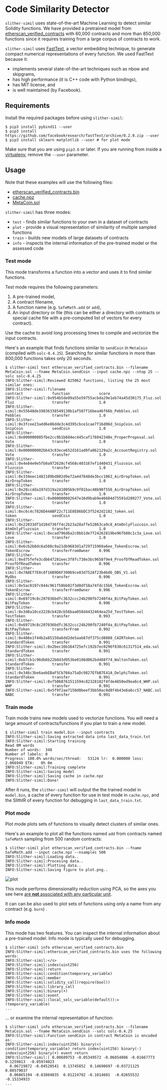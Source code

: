 # Code Similarity Detector

`slither-simil` uses state-of-the-art Machine Learning to detect similar Solidity functions. We have provided a pretrained model from [etherscan_verified_contracts](https://github.com/thec00n/etherscan_verified_contracts) with 60,000 contracts and more than 850,000 functions since it requires training from a large corpus of contracts to work.

`slither-simil` uses [FastText](https://github.com/facebookresearch/fastText), a vector embedding technique, to generate compact numerical representations of every function. We used FastText because it:

* implements several state-of-the-art techniques such as nbow and skipgrams,
* has high performance (it is C++ code with Python bindings),
* has MIT license, and
* is well maintained (by Facebook).
 
## Requirements

Install the required packages before using `slither-simil`:

```
$ pip3 install pybind11 --user
$ pip3 install https://github.com/facebookresearch/fastText/archive/0.2.0.zip --user
$ pip3 install sklearn matplotlib --user # for plot mode
```

Make sure that you are using `pip3.6` or later. If you are running from inside a [virtualenv](https://virtualenv.pypa.io/en/latest/), remove the `--user` parameter.

## Usage

Note that these examples will use the following files:

* [etherscan_verified_contracts.bin](https://drive.google.com/file/d/1oEhbIL4V9582Y5VKp4iiOURGq8qa4cBN/view?usp=sharing)
* [cache.npz](https://drive.google.com/file/d/1vpwusbyzLn1JqqAvlFivHXtLvsEp0VqX/view?usp=sharing)
* [MetaCoin.sol](link)

`slither-simil` has three modes:
- `test` - finds similar functions to your own in a dataset of contracts
- `plot` - provide a visual representation of similarity of multiple sampled functions
- `train` - builds new models of large datasets of contracts
- `info` - inspects the internal information of the pre-trained model or the assessed code

### Test mode

This mode transforms a function into a vector and uses it to find similar functions.

Test mode requires the following parameters: 
1. A pre-trained model,
2. A contract filename,
3. A function name (e.g. `SafeMath.add` or `add`), 
4. An input directory or file (this can be either a directory with contracts or special cache file with a pre-computed list of vectors for every contract).

Use the cache to avoid long processing times to compile and vectorize the input contracts.  

Here's an example that finds functions similar to `sendCoin` in `MetaCoin` (compiled with `solc-0.4.25`). Searching for similar functions in more than 800,000 functions takes only 20 seconds.

```
$ slither-simil test etherscan_verified_contracts.bin --filename MetaCoin.sol --fname MetaCoin.sendCoin --input cache.npz --ntop 25 --solc solc-0.4.25
INFO:Slither-simil:Reviewed 825062 functions, listing the 25 most similar ones:
INFO:Slither-simil:filename                                                          contract             function             score     
INFO:Slither-simil:0x954b5de09a55e59755acbda29e1eb74a45d30175_Fluz.sol               Fluz                 transfer             1.0       
INFO:Slither-simil:0x55648de19836338549130b1af587f16bea46f66b_Pebbles.sol            Pebbles              transfer             1.0       
INFO:Slither-simil:0x3fcee23add6e86dde3c4d395cbce1cae7f16d06d_SnipCoin.sol           SnipCoin             sendCoin             1.0       
INFO:Slither-simil:0x000000005fbe2cc9b1b684ec445caf176042348e_ProperProposal.sol     Vote                 transfer             1.0       
INFO:Slither-simil:0x000000002bb43c83ece652d161ad0fa862129a2c_AccountRegistry.sol    Vote                 transfer             1.0       
INFO:Slither-simil:0x4e84e9e5fb0a972628cf4568c403167ef1d40431_Fluzcoin.sol           Fluzcoin             transfer             1.0       
INFO:Slither-simil:0x334eec1482109bd802d9e72a447848de3bcc1063_AirDropToken.sol       AirDropToken         transfer             1.0       
INFO:Slither-simil:0x28ccdda197d319a241005b9c9f01bac48b90f556_AirDropToken.sol       AirDropToken         transfer             1.0       
INFO:Slither-simil:0x000000002647e16d9bab9e46604d75591d289277_Vote.sol               Vote                 transfer             1.0       
INFO:Slither-simil:0xc6c4c7826D44ABF22c711E8E86bDC3f5242d2182_token.sol              token                sendCoin             1.0       
INFO:Slither-simil:0x22033df1d104736ff4c2b23a28affe52863ca9c8_AtmOnlyFluzcoin.sol    AtmOnlyFluzcoin      transfer             1.0       
INFO:Slither-simil:0xcad796d6a2c0bb1de7f24262819be96fb08c1c3a_Love.sol               Love                 transfer             1.0       
INFO:Slither-simil:0x6cb2b8dc6a508c9a21db9683d1a729715969a6ee_TokenEscrow.sol        TokenEscrow          transferFromOwner    0.996     
INFO:Slither-simil:0xd75fefe3cdb647281eec3f8fc738e3bc9658f9e4_ProofOfReadToken.sol   ProofOfReadToken     transfer             0.996     
INFO:Slither-simil:0x7A8Ef7E8c8f16B9D6F39069ce03d752Af23b46d6_OBS_V1.sol             MyObs                transfer             0.996     
INFO:Slither-simil:0x5ac0197c944c961f58bb02f3d0df58a74fdc15b6_TokenEscrow.sol        TokenEscrow          transferFromOwner    0.996     
INFO:Slither-simil:0x69719c8c207036bdfc3632ccc24b290fb7240f4a_BitPayToken.sol        BitPayToken          transfer             0.996     
INFO:Slither-simil:0x3d8a10ce3228cb428cb56baa058d4432464ea25d_TestToken.sol          TestToken            transfer             0.993     
INFO:Slither-simil:0x69719c8c207036bdfc3632ccc24b290fb7240f4a_BitPayToken.sol        BitPayToken          transferFrom         0.992     
INFO:Slither-simil:0x486e1f44b2a85150a6dd2de5aab87df375cd8880_CAIRToken.sol          StandardToken        transfer             0.991     
INFO:Slither-simil:0x2bec16b164725efc192b7ec0296f838c61317514_eda.sol                StandardToken        transfer             0.991     
INFO:Slither-simil:0xb7cb1c96db6b22b0d3d9536e0108d062bd488f74_WaltonToken.sol        StandardToken        transfer             0.991     
INFO:Slither-simil:0x346c3be6aebEBaF5Cb766a75aDc9827EfbB7E41A_DelphiToken.sol        StandardToken        transfer             0.991     
INFO:Slither-simil:0xf5068761511594c82328102f4fde4650ed9ea6c4_WHP.sol                WHP                  transfer             0.991     
INFO:Slither-simil:0x5f9f2ae7150d0beef3bb50ac8d8f4b43e6a6cc57_NABC.sol               NABC                 transfer             0.991     
```

### Train mode

Train mode trains new models used to vectorize functions. You will need a large amount of contracts/functions if you plan to train a new model.

```
$ slither-simil train model.bin --input contracts
INFO:Slither-simil:Saving extracted data into last_data_train.txt
INFO:Slither-simil:Starting training
Read 0M words
Number of words:  348
Number of labels: 0
Progress: 100.0% words/sec/thread:   53124 lr:  0.000000 loss:  2.066949 ETA:   0h 0m
INFO:Slither-simil:Training complete
INFO:Slither-simil:Saving model
INFO:Slither-simil:Saving cache in cache.npz
INFO:Slither-simil:Done!
```

After it runs, the `slither-simil` will output the the trained model in `model.bin`, a cache of every function for use in test mode in `cache.npz`, and the SlithIR of every function for debugging in `last_data_train.txt`.

### Plot mode

Plot mode plots sets of functions to visually detect clusters of similar ones.

Here's an example to plot all the functions named `add` from contracts named `SafeMath` sampling from 500 random contracts:

```
$ slither-simil plot etherscan_verified_contracts.bin --fname SafeMath.add --input cache.npz --nsamples 500 
INFO:Slither-simil:Loading data..
INFO:Slither-simil:Procesing data..
INFO:Slither-simil:Plotting data..
INFO:Slither-simil:Saving figure to plot.png..
```

![plot](https://user-images.githubusercontent.com/31542053/57525857-3d794f80-7302-11e9-9677-b4eb3f6a5c20.png)

This mode performs dimensionality reduction using PCA, so the axes you see here [are **not** associated with any particular unit](https://stats.stackexchange.com/questions/137813/the-meaning-of-units-on-the-axes-of-a-pca-plot). 

It can can be also used to plot sets of functions using only a name from any contract (e.g. `burn`) .

### Info mode

This mode has two features. You can inspect the internal information about a pre-trained model. Info mode is typically used for debugging.

```
$ slither-simil info etherscan_verified_contracts.bin 
INFO:Slither-simil:etherscan_verified_contracts.bin uses the following words:
INFO:Slither-simil:</s>
INFO:Slither-simil:index(uint256)
INFO:Slither-simil:return
INFO:Slither-simil:condition(temporary_variable)
INFO:Slither-simil:member
INFO:Slither-simil:solidity_call(require(bool))
INFO:Slither-simil:library_call
INFO:Slither-simil:binary(+)
INFO:Slither-simil:event
INFO:Slither-simil:(local_solc_variable(default)):=(temporary_variable)
...
```

... or examine the internal representation of function:

```
$ slither-simil info etherscan_verified_contracts.bin --filename MetaCoin.sol --fname MetaCoin.sendCoin --solc solc-0.4.25
INFO:Slither-simil:Function sendCoin in contract MetaCoin is encoded as:
INFO:Slither-simil:index(uint256) binary(<) condition(temporary_variable) return index(uint256) binary(-) index(uint256) binary(+) event return
INFO:Slither-simil:[ 0.00689753 -0.05349572 -0.06854086 -0.01667773  0.1259813  -0.05974023
  0.06719872 -0.04520541  0.13745852  0.14690697 -0.03721125  0.00579037
  0.06865194 -0.03804035  0.01224702 -0.1014601  -0.02655532 -0.15334933
...
```